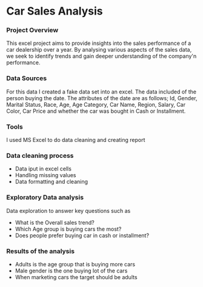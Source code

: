 # Car Sales Analysis

### Project Overview
This excel project aims to provide insights into the sales performance of a car dealership over a year. By analysing various aspects of the sales data, we seek to identify trends and gain deeper understanding of the company'n performance.

### Data Sources
For this data I created a fake data set into an excel. The data included of the person buying the date. The attributes of the date are as follows; Id, Gender,	Marital Status,	Race,	Age,	Age Category,	Car Name,	Region,	Salary,	Car Color,	Car Price and whether the car was bought in Cash or Installment.

### Tools
I used MS Excel to do data cleaning and creating report

### Data cleaning process
- Data iput in excel cells
- Handling missing values
- Data formatting and cleaning
  
### Exploratory Data analysis
Data exploration to answer key questions such as
- What is the Overall sales trend?
- Which Age group is buying cars the most?
- Does people prefer buying car in cash or installment?

### Results of the analysis
- Adults is the age group that is buying more cars
- Male gender is the one buying lot of the cars
- When marketing cars the target should be adults

